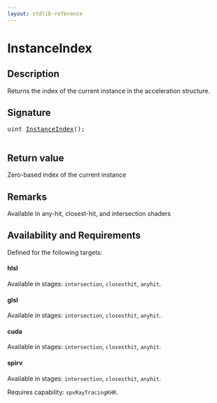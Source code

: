```yaml
---
layout: stdlib-reference
---
```


# InstanceIndex

## Description

Returns the index of the current instance in the acceleration structure.



## Signature 

<pre>
<span class="code_keyword">uint</span> <a href=".html">InstanceIndex</a>();

</pre>

## Return value
Zero-based index of the current instance

## Remarks
Available in any-hit, closest-hit, and intersection shaders


## Availability and Requirements

Defined for the following targets:

#### hlsl
Available in stages: `intersection`, `closesthit`, `anyhit`.

#### glsl
Available in stages: `intersection`, `closesthit`, `anyhit`.

#### cuda
Available in stages: `intersection`, `closesthit`, `anyhit`.

#### spirv
Available in stages: `intersection`, `closesthit`, `anyhit`.

Requires capability: `spvRayTracingKHR`.


